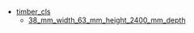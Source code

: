 * [timber_cls](timber_cls)
  * [38_mm_width_63_mm_height_2400_mm_depth](timber_cls/38_mm_width_63_mm_height_2400_mm_depth)
